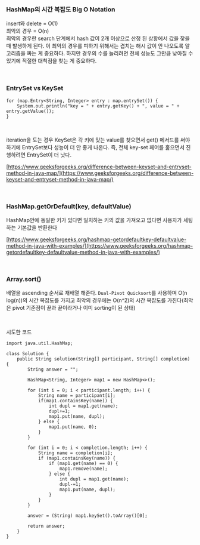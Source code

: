 ### HashMap의 시간 복잡도 Big O Notation
insert와 delete = O(1)            
최악의 경우 = O(n)                         
최악의 경우란 search 단계에서 hash 값이 2개 이상으로 산정 된 상황에서 값을 찾을 때 발생하게 된다. 
이 최악의 경우를 피하기 위해서는 겹치는 해시 값이 안 나오도록 알고리즘을 짜는 게 중요하다. 
하지만 경우의 수를 늘리려면 전체 성능도 그만큼 낮아질 수 있기에 적절한 대척점을 찾는 게 중요하다.

<br>

### EntrySet vs KeySet
```
for (map.Entry<String, Integer> entry : map.entrySet()) {
	System.out.println("key = " + entry.getKey() + ", value = " + entry.getValue());
}
```

<br>

iteration을 도는 경우 KeySet은 각 키에 맞는 value를 찾으면서 get() 메서드를 써야 하기에 EntrySet보다 성능이 더 안 좋게 나온다.
즉, 전체 key-set 페어를 훑으면서 진행하려면 EntrySet이 더 낫다.

[https://www.geeksforgeeks.org/difference-between-keyset-and-entryset-method-in-java-map/](https://www.geeksforgeeks.org/difference-between-keyset-and-entryset-method-in-java-map/)

<br>

### HashMap.getOrDefault(key, defaultValue)
HashMap안에 동일한 키가 있다면 일치하는 키의 값을 가져오고 없다면 사용자가 세팅하는 기본값을 반환한다

[https://www.geeksforgeeks.org/hashmap-getordefaultkey-defaultvalue-method-in-java-with-examples/](https://www.geeksforgeeks.org/hashmap-getordefaultkey-defaultvalue-method-in-java-with-examples/)

<br>

### Array.sort()
배열을 ascending 순서로 재배열 해준다.
`Dual-Pivot Quicksort`를 사용하며 O(n log(n))의 시간 복잡도를 가지고 최악의 경우에는 O(n^2)의 시간 복잡도를 가진다(최악은 pivot 기준점이 끝과 끝이라거나 이미 sorting이 된 상태)

<br>

시도한 코드
```
import java.util.HashMap;

class Solution {
    public String solution(String[] participant, String[] completion) {
        String answer = "";
        
        HashMap<String, Integer> map1 = new HashMap<>();
        
        for (int i = 0; i < participant.length; i++) {
            String name = participant[i];
            if(map1.containsKey(name)) {
                int dupl = map1.get(name);
                dupl+=1;
                map1.put(name, dupl);
            } else {
                map1.put(name, 0);
            }
        }
        
        for (int i = 0; i < completion.length; i++) {
            String name = completion[i];
            if (map1.containsKey(name)) {
                if (map1.get(name) == 0) {
                    map1.remove(name);
                } else {
                    int dupl = map1.get(name);
                    dupl-=1;
                    map1.put(name, dupl);
                }
            }
        }
        
        answer = (String) map1.keySet().toArray()[0];
        
        return answer;
    }
}
```
